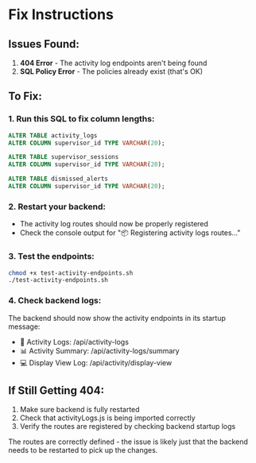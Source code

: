 # Fix Instructions

## Issues Found:

1. **404 Error** - The activity log endpoints aren't being found
2. **SQL Policy Error** - The policies already exist (that's OK)

## To Fix:

### 1. Run this SQL to fix column lengths:
```sql
ALTER TABLE activity_logs 
ALTER COLUMN supervisor_id TYPE VARCHAR(20);

ALTER TABLE supervisor_sessions
ALTER COLUMN supervisor_id TYPE VARCHAR(20);

ALTER TABLE dismissed_alerts
ALTER COLUMN supervisor_id TYPE VARCHAR(20);
```

### 2. Restart your backend:
- The activity log routes should now be properly registered
- Check the console output for "📦 Registering activity logs routes..."

### 3. Test the endpoints:
```bash
chmod +x test-activity-endpoints.sh
./test-activity-endpoints.sh
```

### 4. Check backend logs:
The backend should now show the activity endpoints in its startup message:
- 📝 Activity Logs: /api/activity-logs
- 📊 Activity Summary: /api/activity-logs/summary  
- 💻 Display View Log: /api/activity/display-view

## If Still Getting 404:

1. Make sure backend is fully restarted
2. Check that activityLogs.js is being imported correctly
3. Verify the routes are registered by checking backend startup logs

The routes are correctly defined - the issue is likely just that the backend needs to be restarted to pick up the changes.